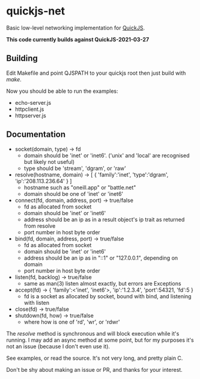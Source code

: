 # quickjs-net
Basic low-level networking implementation for [QuickJS](https://bellard.org/quickjs/).

**This code currently builds against QuickJS-2021-03-27**

## Building
Edit Makefile and point QJSPATH to your quickjs root then just build with *make*.

Now you should be able to run the examples:
 * echo-server.js
 * httpclient.js
 * httpserver.js

## Documentation

 * socket(domain, type) -> fd
   * domain should be 'inet' or 'inet6'. ('unix' and 'local' are recognised but likely not useful)
   * type should be 'stream', 'dgram', or 'raw'
 * resolve(hostname, domain) -> [ { 'family':'inet', 'type':'dgram', 'ip':'208.113.236.64' } ]
   * hostname such as "oneill.app" or "battle.net"
   * domain should be one of 'inet' or 'inet6'
 * connect(fd, domain, address, port) -> true/false
   * fd as allocated from socket
   * domain should be 'inet' or 'inet6'
   * address should be an ip as in a result object's ip trait as returned from resolve
   * port number in host byte order
 * bind(fd, domain, address, port) -> true/false
   * fd as allocated from socket
   * domain should be 'inet' or 'inet6'
   * address should be an ip as in "::1" or "127.0.0.1", depending on domain
   * port number in host byte order
 * listen(fd, backlog) -> true/false
   * same as man(3) listen almost exactly, but errors are Exceptions
 * accept(fd) -> { 'family':<'inet', 'inet6'>, 'ip':'1.2.3.4', 'port':54321, 'fd':5 }
   * fd is a socket as allocated by socket, bound with bind, and listening with listen
 * close(fd) -> true/false
 * shutdown(fd, how) -> true/false
   * where how is one of 'rd', 'wr', or 'rdwr'

The *resolve* method is synchronous and will block execution while it's running. I may add an async method at some point, but for my purposes it's not an issue (because I don't even use it).

See examples, or read the source. It's not very long, and pretty plain C.

Don't be shy about making an issue or PR, and thanks for your interest.



